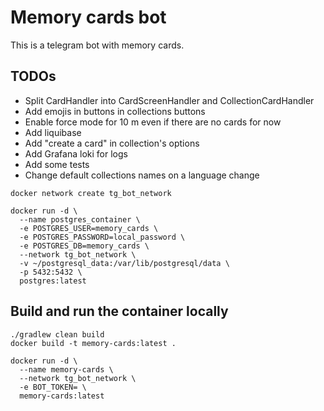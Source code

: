 # Memory cards bot 

This is a telegram bot with memory cards.

 ## TODOs
- Split CardHandler into CardScreenHandler and CollectionCardHandler
- Add emojis in buttons in collections buttons
- Enable force mode for 10 m even if there are no cards for now 
- Add liquibase
- Add "create a card" in collection's options
- Add Grafana loki for logs
- Add some tests
- Change default collections names on a language change


```shell
docker network create tg_bot_network
```

```shell
docker run -d \
  --name postgres_container \
  -e POSTGRES_USER=memory_cards \
  -e POSTGRES_PASSWORD=local_password \
  -e POSTGRES_DB=memory_cards \
  --network tg_bot_network \
  -v ~/postgresql_data:/var/lib/postgresql/data \
  -p 5432:5432 \
  postgres:latest
```

## Build and run the container locally

```shell
./gradlew clean build
docker build -t memory-cards:latest .
```

```shell
docker run -d \
  --name memory-cards \
  --network tg_bot_network \
  -e BOT_TOKEN= \
  memory-cards:latest
```
